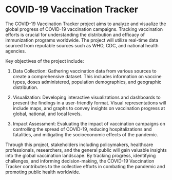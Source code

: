 # COVID-19 Vaccination Tracker
The COVID-19 Vaccination Tracker project aims to analyze and visualize the global progress of COVID-19 vaccination campaigns. Tracking vaccination efforts is crucial for understanding the distribution and efficacy of immunization programs worldwide. The project will utilize real-time data sourced from reputable sources such as WHO, CDC, and national health agencies.

Key objectives of the project include:

1.	Data Collection: Gathering vaccination data from various sources to create a comprehensive dataset. This includes information on vaccine types, doses administered, population
    demographics, and geographic distribution.
  	
2.  Visualization: Developing interactive visualizations and dashboards to present the findings in a user-friendly format. Visual representations will include maps, and graphs to convey
   insights on vaccination progress at global, national, and local levels.
   
3.  Impact Assessment: Evaluating the impact of vaccination campaigns on controlling the spread of COVID-19, reducing hospitalizations and fatalities, and mitigating the socioeconomic
    effects of the pandemic.

Through this project, stakeholders including policymakers, healthcare professionals, researchers, and the general public will gain valuable insights into the global vaccination landscape. By tracking progress, identifying challenges, and informing decision-making, the COVID-19 Vaccination Tracker contributes to the collective efforts in combating the pandemic and promoting public health worldwide.
